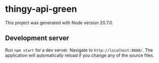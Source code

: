 # thingy-api-green

This project was generated with Node version 20.7.0.

## Development server

Run `npm start` for a dev server. Navigate to `http://localhost:8080/`. The application will automatically reload if you change any of the source files.
